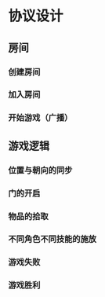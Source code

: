 # 协议设计

## 房间

### 创建房间

### 加入房间

### 开始游戏（广播）

## 游戏逻辑

### 位置与朝向的同步

### 门的开启

### 物品的拾取

### 不同角色不同技能的施放

### 游戏失败

### 游戏胜利

